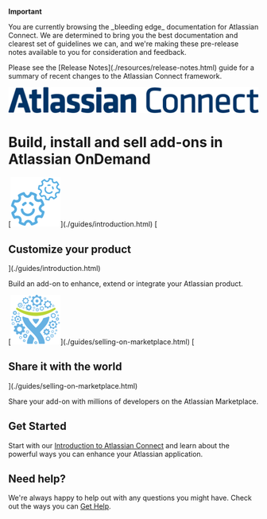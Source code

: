 <div class="aui-message warning">
    <p class="title">
        <span class="aui-icon icon-warning"></span>
        <strong>Important</strong>
    </p>
    You are currently browsing the _bleeding edge_ documentation for Atlassian Connect. We are determined to bring you the
    best documentation and clearest set of guidelines we can, and we're making these pre-release notes available to you
    for consideration and feedback.
    <p>
    Please see the [Release Notes](./resources/release-notes.html) guide for a summary of recent changes to the Atlassian Connect framework.
</div>


<img class="index-logo" src="./assets/images/ac_logo.png" width="720">

<h1 class="index-heading">Build, install and sell add-ons in Atlassian OnDemand</h1>

<div class="aui-group">
    <div class="aui-item">
        <div class="index-box">
            [<img src="./assets/images/gears.png" width="100">](./guides/introduction.html)
            [<h2>Customize your product</h2>](./guides/introduction.html)
            <p>Build an add-on to enhance, extend or integrate your Atlassian product.</p>
        </div>
    </div>
    <div class="aui-item">
        <div class="index-box">
            [<img src="./assets/images/CharlieGears.png" width="100">](./guides/selling-on-marketplace.html)
            [<h2>Share it with the world</h2>](./guides/selling-on-marketplace.html)
            <p>Share your add-on with millions of developers on the Atlassian Marketplace.</p>
        </div>
    </div>
</div>

## Get Started

Start with our [Introduction to Atlassian Connect](./guides/introduction.html) and learn about the powerful ways you can
enhance your Atlassian application.

## Need help?

We're always happy to help out with any questions you might have. Check out the ways you can [Get Help](./resources/getting-help.html).

